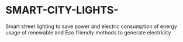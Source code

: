 # SMART-CITY-LIGHTS-
Smart street lighting to save power and electric consumption of energy usage of renewable and Eco friendly methods to generate electricity 
